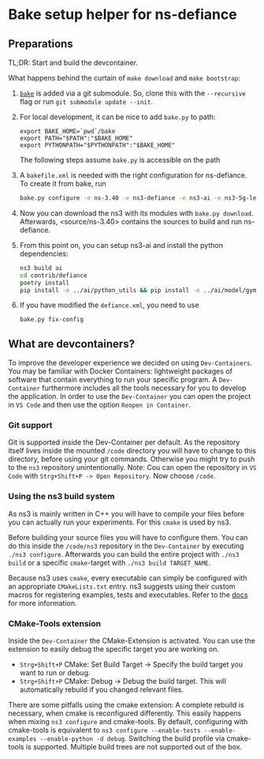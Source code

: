 # Bake setup helper for ns-defiance

## Preparations

TL;DR: Start and build the devcontainer.

What happens behind the curtain of `make download` and `make bootstrap`:

1. [`bake`](http://planete.inria.fr/software/bake/index.html) is added via a git submodule. So, clone this with the `--recursive` flag or run `git submodule update --init`.

1. For local development, it can be nice to add `bake.py` to path:

    ```shell
    export BAKE_HOME=`pwd`/bake
    export PATH="$PATH":"$BAKE_HOME"
    export PYTHONPATH="$PYTHONPATH":"$BAKE_HOME"
    ```

    The following steps assume `bake.py` is accessible on the path

1. A `bakefile.xml` is needed with the right configuration for ns-defiance. To create it from bake, run

    ```bash
    bake.py configure -e ns-3.40 -e ns3-defiance -e ns3-ai -e ns3-5g-lena
    ```

1. Now you can download the ns3 with its modules with `bake.py download`. Afterwards, <source/ns-3.40> contains the sources to build and run ns-defiance.

1. From this point on, you can setup ns3-ai and install the python dependencies:

    ```bash
    ns3 build ai
    cd contrib/defiance
    poetry install
    pip install -e ../ai/python_utils && pip install -e ../ai/model/gym-interface/py
    ```

1. If you have modified the `defiance.xml`, you need to use

    ```shell
    bake.py fix-config
    ```

## What are devcontainers?

To improve the developer experience we decided on using `Dev-Containers`. You may be familiar with Docker Containers: lightweight packages of software that contain everything to run your specific program. A `Dev-Container` furthermore includes all the tools necessary for you to develop the application. In order to use the `Dev-Container` you can open the project in `VS Code` and then use the option `Reopen in Container`.

### Git support

Git is supported inside the Dev-Container per default. As the repository itself lives inside the mounted `/code` directory you will have to change to this directory, before using your git commands. Otherwise you might try to push to the `ns3` repository unintentionally.
Note: Cou can open the repository in `VS Code` with `Strg+Shift+P -> Open Repository`. Now choose `/code`.

### Using the ns3 build system

As ns3 is mainly written in C++ you will have to compile your files before you can actually run your experiments. For this `cmake` is used by ns3.

Before building your source files you will have to configure them. You can do this inside the `/code/ns3` repository in the `Dev-Container` by executing `./ns3 configure`.
Afterwards you can build the entire project with `./ns3 build` or a specific `cmake`-target with `./ns3 build TARGET_NAME`.

Because ns3 uses `cmake`, every executable can simply be configured with an appropriate `CMakeLists.txt` entry. ns3 suggests using their custom macros for registering examples, tests and executables. Refer to the [docs](https://www.nsnam.org/docs/manual/html/working-with-cmake.html#executable-macros) for more information.

### CMake-Tools extension

Inside the `Dev-Container` the CMake-Extension is activated. You can use the extension to easily debug the specific target you are working on.

- `Strg+Shift+P` CMake: Set Build Target -> Specify the build target you want to run or debug.
- `Strg+Shift+P` CMake: Debug -> Debug the build target. This will automatically rebuild if you changed relevant files.

There are some pitfalls using the cmake extension: A complete rebuild is necessary, when cmake is reconfigured differently. This easily happens when mixing `ns3 configure` and cmake-tools. By default, configuring with cmake-tools is equivalent to `ns3 configure --enable-tests --enable-examples --enable-python -d debug`. Switching the build profile via cmake-tools is supported. Multiple build trees are not supported out of the box.
